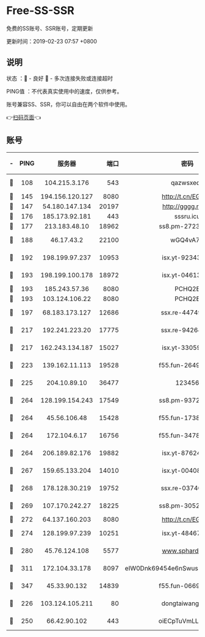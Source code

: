 # Free-SS-SSR

免费的SS账号、SSR账号，定期更新

更新时间：2019-02-23 07:57 +0800

## 说明

状态     ：🙂 - 良好 🙁 - 多次连接失败或连接超时

PING值   ：不代表真实使用中的速度，仅供参考。

账号兼容SS、SSR，你可以自由在两个软件中使用。

👉[扫码页面](https://liesauer.github.io/free-ss-ssr.github.io/)👈

## 账号

|-|PING|服务器|端口|密码|加密方式|区域|
|:----:|:----:|:-----:|-----:|:----:|:----:|:----:|
|🙂|108|104.215.3.176|543|qazwsxedc|aes-256-gcm|JP|
|🙂|145|194.156.120.127|8080|http://t.cn/EGJIyrl|rc4-md5|RU|
|🙂|147|54.180.147.134|20197|http://gggg.rocks|chacha20|KR|
|🙂|176|185.173.92.181|443|sssru.icu|rc4-md5|RU|
|🙂|177|213.183.48.10|18962|ss8.pm-27236881|rc4-md5|RU|
|🙂|188|46.17.43.2|22100|wGQ4vA7D|aes-256-gcm|RU|
|🙂|192|198.199.97.237|10953|isx.yt-92343390|aes-256-cfb|US|
|🙂|193|198.199.100.178|18972|isx.yt-04613633|aes-256-cfb|US|
|🙂|193|185.243.57.36|8080|PCHQ2E|rc4-md5|US|
|🙂|193|103.124.106.22|8080|PCHQ2E|rc4-md5|US|
|🙂|197|68.183.173.127|12686|ssx.re-44749299|aes-256-cfb|US|
|🙂|217|192.241.223.20|17775|ssx.re-94264903|aes-256-cfb|US|
|🙂|217|162.243.134.187|15027|isx.yt-33059042|aes-256-cfb|US|
|🙂|223|139.162.11.113|19528|f55.fun-26491183|aes-256-cfb|SG|
|🙂|225|204.10.89.10|36477|123456|aes-256-cfb|US|
|🙂|264|128.199.154.243|17549|ss8.pm-93722543|aes-256-cfb|SG|
|🙂|264|45.56.106.48|15428|f55.fun-17381628|aes-256-cfb|US|
|🙂|264|172.104.6.17|16756|f55.fun-34782964|aes-256-cfb|US|
|🙂|264|206.189.82.176|19882|isx.yt-87624170|aes-256-cfb|SG|
|🙂|267|159.65.133.204|14010|isx.yt-00408071|aes-256-cfb|SG|
|🙂|268|178.128.30.219|19752|ssx.re-03740090|aes-256-cfb|SG|
|🙂|269|107.170.242.27|18225|ss8.pm-30525832|aes-256-cfb|US|
|🙂|272|64.137.160.203|8080|http://t.cn/EGJIyrl|rc4-md5|CA|
|🙂|274|128.199.97.239|10251|isx.yt-48467952|aes-256-cfb|SG|
|🙂|280|45.76.124.108|5577|www.sphard.com|aes-256-cfb|AU|
|🙂|311|172.104.33.178|8097|eIW0Dnk69454e6nSwuspv9DmS201tQ0D|aes-256-cfb|SG|
|🙂|347|45.33.90.132|14839|f55.fun-06699506|aes-256-cfb|US|
|🙂|226|103.124.105.211|80|dongtaiwang.com|aes-256-cfb|US|
|🙂|250|66.42.90.102|443|oiECpTuVmLLxk4Ts|aes-256-cfb|US|
